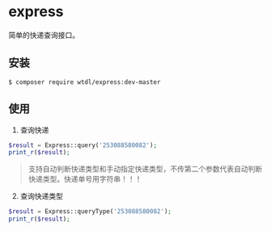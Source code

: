 # express
简单的快递查询接口。

## 安装
```
$ composer require wtdl/express:dev-master
```

## 使用

1. 查询快递
```php
$result = Express::query('253088580082');
print_r($result);
```
> 支持自动判断快递类型和手动指定快递类型，不传第二个参数代表自动判断快递类型。快递单号用字符串！！！

2. 查询快递类型
```php
$result = Express::queryType('253088580082');
print_r($result);
```





